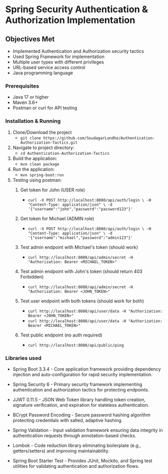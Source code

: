 # Spring Security Authentication & Authorization Implementation

## Objectives Met
- Implemented Authentication and Authorization security tactics
- Used Spring Framework for implementation
- Multiple user types with different privileges
- URL-based service access control
- Java programming language

### Prerequisites
- Java 17 or higher
- Maven 3.6+
- Postman or curl for API testing

### Installation & Running
1. Clone/Download the project
    - `git clone https://github.com/SoudagarLondhe/Authentication-Authorization-Tactics.git`
2. Navigate to project directory:
    - `cd Authentication-Authorization-Tactics`
3. Build the application:
    - `mvn clean package`
4. Run the application:
    - `mvn spring-boot:run`
5. Testing using postman:
    1. Get token for John (USER role)
        - `curl -X POST http://localhost:8080/api/auth/login \
  -H "Content-Type: application/json" \
  -d '{"username":"john","password":"password123"}'`

    2. Get token for Michael (ADMIN role) 
        - `curl -X POST http://localhost:8080/api/auth/login \
  -H "Content-Type: application/json" \
  -d '{"username":"michael","password":"admin123"}'`

    3. Test admin endpoint with Michael's token (should work)
        - `curl http://localhost:8080/api/admin/secret -H "Authorization: Bearer <MICHAEL_TOKEN>"`

    4. Test admin endpoint with John's token (should return 403 Forbidden)
        - `curl http://localhost:8080/api/admin/secret -H "Authorization: Bearer <JOHN_TOKEN>"`

    5. Test user endpoint with both tokens (should work for both)
        - `curl http://localhost:8080/api/user/data -H "Authorization: Bearer <JOHN_TOKEN>"`
        - `curl http://localhost:8080/api/user/data -H "Authorization: Bearer <MICHAEL_TOKEN>"`

    6. Test public endpoint (no auth required)
        - `curl http://localhost:8080/api/public/ping`
    
### Libraries used 
- Spring Boot 3.3.4 - Core application framework providing dependency injection and auto-configuration for rapid security implementation.

- Spring Security 6 - Primary security framework implementing authentication and authorization tactics for protecting endpoints.

- JJWT 0.11.5 - JSON Web Token library handling token creation, signature verification, and expiration for stateless authentication.

- BCrypt Password Encoding - Secure password hashing algorithm protecting credentials with salted, adaptive hashing.

- Spring Validation - Input validation framework ensuring data integrity in authentication requests through annotation-based checks.

- Lombok - Code reduction library eliminating boilerplate (e.g., getters/setters) and improving maintainability.

- Spring Boot Starter Test - Provides JUnit, Mockito, and Spring test utilities for validating authentication and authorization flows.

